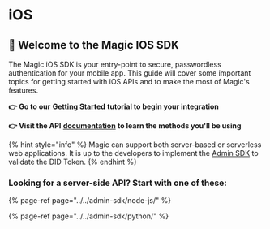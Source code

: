 # iOS

## 🚀 Welcome to the Magic IOS SDK

The Magic iOS SDK is your entry-point to secure, passwordless authentication for your mobile app. This guide will cover some important topics for getting started with iOS APIs and to make the most of Magic's features.

**👉 Go to our** [**Getting Started**](get-started.md) **tutorial to begin your integration**

**👉 Visit the API** [**documentation**](sdk/) **to learn the methods you'll be using**

{% hint style="info" %}
Magic can support both server-based or serverless web applications. It is up to the developers to implement the [Admin SDK](../../admin-sdk/node-js/) to validate the DID Token.
{% endhint %}

### Looking for a server-side API? Start with one of these:

{% page-ref page="../../admin-sdk/node-js/" %}

{% page-ref page="../../admin-sdk/python/" %}



